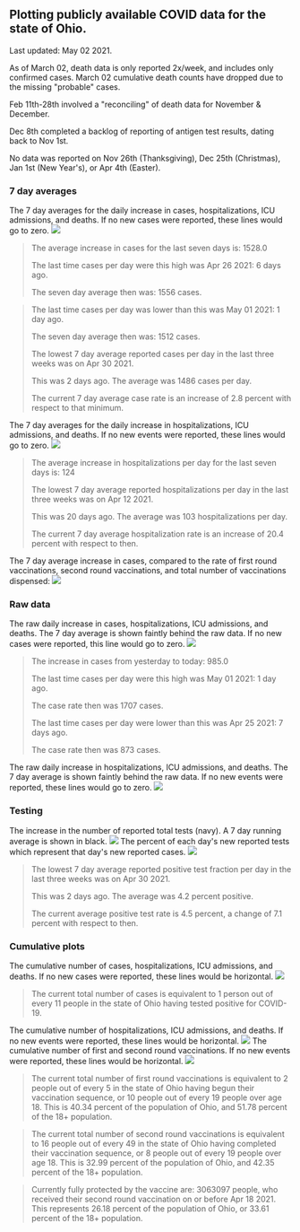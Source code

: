 ## Plotting publicly available COVID data for the state of Ohio. 

Last updated: May 02 2021. 

As of March 02, death data is only reported 2x/week, and includes only confirmed cases. March 02 cumulative death counts have dropped due to the missing "probable" cases.

Feb 11th-28th involved a "reconciling" of death data for November & December.

Dec 8th completed a backlog of reporting of antigen test results, dating back to Nov 1st.

No data was reported on Nov 26th (Thanksgiving), Dec 25th (Christmas), Jan 1st (New Year's), or Apr 4th (Easter).
### 7 day averages
The 7 day averages for the daily increase in cases, hospitalizations, ICU admissions, and deaths. If no new cases were reported, these lines would go to zero.
![](7dayaverage_cases.png)

>The average increase in cases for the last seven days is: 1528.0
>
>The last time cases per day were this high was Apr 26 2021: 6 days ago.
>
>The seven day average then was: 1556 cases.

>
>The last time cases per day was lower than this was May 01 2021: 1 day ago.
>
>The seven day average then was: 1512 cases.
>
>The lowest 7 day average reported cases per day in the last three weeks was on Apr 30 2021.
>
>This was 2 days ago. The average was 1486 cases per day.
>
>The current 7 day average case rate is an increase of 2.8 percent with respect to that minimum.

The 7 day averages for the daily increase in hospitalizations, ICU admissions, and deaths. If no new events were reported, these lines would go to zero.
![](7dayaverage_hospital.png)

>The average increase in hospitalizations per day for the last seven days is: 124
>
>The lowest 7 day average reported hospitalizations per day in the last three weeks was on Apr 12 2021.
>
>This was 20 days ago. The average was 103 hospitalizations per day.
>
>The current 7 day average hospitalization rate is an increase of 20.4 percent with respect to then.

The 7 day average increase in cases, compared to the rate of first round vaccinations, second round vaccinations, and total number of vaccinations dispensed:
![](DailyVaccinationsCases.png)

### Raw data
The raw daily increase in cases, hospitalizations, ICU admissions, and deaths. The 7 day average is shown faintly behind the raw data. If no new cases were reported, this line would go to zero.
![](DailyCases.png)

>The increase in cases from yesterday to today: 985.0 
>
>The last time cases per day were this high was May 01 2021: 1 day ago. 
>
>The case rate then was 1707 cases.
>
>The last time cases per day were lower than this was Apr 25 2021: 7 days ago. 
>
>The case rate then was 873 cases.

The raw daily increase in hospitalizations, ICU admissions, and deaths. The 7 day average is shown faintly behind the raw data. If no new events were reported, these lines would go to zero.
![](DailyHospitalizations.png)

### Testing

The increase in the number of reported total tests (navy). A 7 day running average is shown in black.
![](DailyTests.png)
The percent of each day's new reported tests which represent that day's new reported cases.
![](percentpositive_tests.png)

>The lowest 7 day average reported positive test fraction per day in the last three weeks was on Apr 30 2021.
>
>This was 2 days ago. The average was 4.2 percent positive. 
>
>The current average positive test rate is 4.5 percent, a change of 7.1 percent with respect to then. 

### Cumulative plots
The cumulative number of cases, hospitalizations, ICU admissions, and deaths. If no new cases were reported, these lines would be horizontal.
![](Cases.png)

>The current total number of cases is equivalent to 1 person out of every 11 people in the state of Ohio having tested positive for COVID-19.

The cumulative number of hospitalizations, ICU admissions, and deaths. If no new events were reported, these lines would be horizontal.
![](Hospitalizations.png)
The cumulative number of first and second round vaccinations. If no new events were reported, these lines would be horizontal.
![](Vaccinations.png)

>The current total number of first round vaccinations is equivalent to 2 people out of every 5 in the state of Ohio having begun their vaccination sequence, or 10 people out of every 19 people over age 18.
 >This is 40.34 percent of the population of Ohio, and 51.78 percent of the 18+ population.

>The current total number of second round vaccinations is equivalent to 16 people out of every 49 in the state of Ohio having completed their vaccination sequence, or 8 people out of every 19 people over age 18. 
>This is 32.99 percent of the population of Ohio, and 42.35 percent of the 18+ population.

>Currently fully protected by the vaccine are: 3063097 people, who received their second round vaccination on or before Apr 18 2021.
>This represents 26.18 percent of the population of Ohio, or 33.61 percent of the 18+ population.

